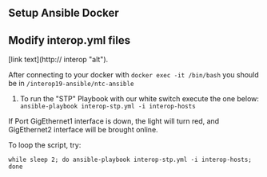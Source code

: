 ## Setup Ansible Docker




## Modify interop.yml files

[link text](http:// interop "alt").

After connecting to your docker with `docker exec -it /bin/bash` you should be in `/interop19-ansible/ntc-ansible`

1. To run the "STP" Playbook with our white switch execute the one below:
` ansible-playbook interop-stp.yml -i interop-hosts`

If Port GigEthernet1 interface is down, the light will turn red, and GigEthernet2 interface will be brought online.

To loop the script, try:

`while sleep 2; do ansible-playbook interop-stp.yml -i interop-hosts; done`
